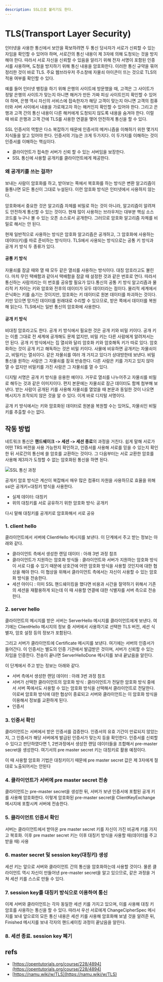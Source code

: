 ```yaml
---
description: SSL으로 불리기도 한다.
---
```


# TLS\(Transport Layer Security\)

인터넷을 사용한 통신에서 보안을 확보하려면 두 통신 당사자가 서로가 신뢰할 수 있는 자임을 확인할 수 있어야 하며, 서로간의 통신 내용이 제 3자에 의해 도청되는 것을 방지해야 한다. 따라서 서로 자신을 신뢰할 수 있음을 알리기 위해 전자 서명이 포함된 인증서를 사용하며, 도청을 방지하기 위해 통신 내용을 암호화한다. 이러한 통신 규약을 묶어 정리한 것이 바로 TLS. 주요 웹브라우저 주소창에 자물쇠 아이콘이 뜨는 것으로 TLS의 적용 여부를 확인할 수 있다.

예를 들어 인터넷 뱅킹을 하기 위해 은행의 사이트에 방문했을 때, 고객은 그 사이트가 정말 은행의 사이트가 맞는지 아니면 해커가 만든 가짜 피싱 사이트인지 확인할 수 있어야 하며, 은행 역시 자신의 서비스에 접속한자가 해당 고객이 맞는지 아니면 고객의 컴퓨터와 서버 사이에서 내용을 가로채고자 하는 해커인지 확인할 수 있어야 한다. 그리고 은행과 고객 간의 통신 내용이 다른 해커에게 도청되지 않도록 내용을 숨겨야 한다. 이럴 때 바로 은행과 고객 간에 TLS를 사용한 연결을 맺어 안전하게 통신을 할 수 있다.

SSL 인증서의 역할은 다소 복잡하기 때문에 인증서의 메커니즘을 이해하기 위한 몇가지 지식들을 알고 있어야 한다. 인증서의 기능은 크게 두가지다. 이 두가지를 이해하는 것이 인증서를 이해하는 핵심이다.

* 클라이언트가 접속한 서버가 신뢰 할 수 있는 서버임을 보장한다.
* SSL 통신에 사용할 공개키를 클라이언트에게 제공한다.

### 왜 공개키를 쓰는 걸까?

보내는 사람이 암호화를 하고, 받아보는 쪽에서 복호화를 하는 방식은 변환 알고리즘이 들통나면 모든 통신이 그대로 누설된다. 이런 암호화 방식은 인터넷에서 사용하지 않는다.

암호화에서 중요한 것은 알고리즘 자체를 비밀로 하는 것이 아니라, 알고리즘이 알려져도 안전하게 통신할 수 있는 것이다. 현재 많이 사용하는 브라우저는 대부분 핵심 소스 코드를 누구나 볼 수 있는 오픈 소스로서 공개한다. 그러므로 암호화 알고리즘 자체를 비밀로 해서는 안 된다.

현재 일반적으로 사용하는 방식은 암호화 알고리즘은 공개하고, 그 암호화에 사용하는 데이터\(키\)를 따로 준비하는 방식이다. TLS에서 사용되는 방식으로는 공통 키 방식과 공개 키 방식 두 종류가 있다.

#### 공통 키 방식

자물쇠를 잠글 때와 열 때 모두 같은 열쇠를 사용하는 방식이다. 대칭 암호라고도 불린다. 마치 무인 택배함과 같아서 택배함을 잠글 때 설정한 것과 같은 번호로 연다. 따라서 통신하는 사람끼리는 이 번호를 공유할 필요가 있다.통신의 공통 키 방식 알고리즘과 물리적 키 차이는 키와 암호와 전후의 데이터가 모두 데이터라는 점이다. 물리적 세계에서 은닉화는 키를 숨기는 것이지만, 암호화는 키 데이터로 원본 데이터를 파괴하는 것이다. 키만 있으면 망가진 데이터를 원래대로 수리할 수 있으므로, 받은 쪽에서 데이터를 복원해 읽는다. TLS에서는 일반 통신의 암호화에 사용한다.

#### 공개 키 방식

비대칭 암호라고도 한다. 공개 키 방식에서 필요한 것은 공개 키와 비밀 키이다. 공개 키는 이름 그대로 전 세계에 공개해도 문제 없지만, 비밀 키는 다른 사람에게 알려져서는 안 된다. 공개 키 방식에서는 집 열쇠와 달리 암호화 키와 암호해독 키가 따로 있다. 암호화하는 것이 공개 키고 해독하는 것은 비밀 키이다. 사물에 비유하면 공개키는 자물쇠이고, 비밀키는 열쇠이다. 같은 자물쇠를 여러 개 가지고 있다가 상대방한테 보낸다. 비밀 통신을 원하는 사람은 그 자물쇠를 잠궈 반송한다. 다른 사람은 키를 가지고 있지 않아 열 수 없지만 비밀키를 가진 사람은 그 자물쇠를 열 수 있다.

디지털 서명은 공개 키 방식을 응용한 예이다. 거꾸로 열쇠를 나누어주고 자물쇠를 비밀로 해두는 것과 같은 이미지이다. 편지 본문에는 자물쇠로 잠근 데이터도 함께 첨부해 보낸다. 받는 사람이 공개된 키를 사용해 자물쇠를 열었을 때 본문과 동일한 것이 나오면 메시지가 조작되지 않은 것을 알 수 있다. 이게 바로 디지털 서명이다.

공개 키 방식에서는 키와 암호화된 데이터로 원본을 복원할 수는 있어도, 자물쇠인 비밀 키를 추출할 수는 없다.

## 작동 방법

네트워크 통신은 **핸드쉐이크 -&gt; 세션 -&gt; 세션 종료**의 과정을 거친다. 쉽게 말해 서로가 어떤 TRS 버전을 사용 가능한지 확인하고, 인증서를 사용해 서로를 믿을 수 있는지 확인한 뒤 서로간의 통신에 쓸 암호를 교환하는 것이다. 그 다음부터는 서로 교환한 암호를 사용해 제3자가 도청할 수 없는 암호화된 통신을 하면 된다.

![SSL &#xD1B5;&#xC2E0; &#xACFC;&#xC815;](https://i.imgur.com/YIfy1wK.png)

공개키 암호 방식은 계산이 복잡해서 매우 많은 컴퓨터 자원을 사용하므로 효율을 위해 ssl은 공개키+대칭키 방식을 사용한다.

* 실제 데이터: 대칭키
* 위의 대칭키를 서로 공유하기 위한 암호화 방식: 공개키

다시 말해 대칭키를 공개키로 암호화해서 서로 공유

### 1. client hello

클라이언트에서 서버에 ClientHello 메시지를 보낸다. 이 단계에서 주고 받는 정보는 아래와 같다.

* 클라이언트 측에서 생성한 랜덤 데이터 : 아래 3번 과정 참조
* 클라이언트가 지원하는 암호화 방식들 : 클라이언트와 서버가 지원하는 암호화 방식이 서로 다를 수 있기 때문에 상호간에 어떤 암호화 방식을 사용할 것인지에 대한 협상을 해야 한다. 이 협상을 위해서 클라이언트 측에서는 자신이 사용할 수 있는 암호화 방식을 전송한다.
* 세션 아이디 : 이미 SSL 핸드쉐이킹을 했다면 비용과 시간을 절약하기 위해서 기존의 세션을 재활용하게 되는데 이 때 사용할 연결에 대한 식별자를 서버 측으로 전송한다.

### 2. server hello

클라이언트의 메시지를 받은 서버는 ServerHello 메시지를 클라이언트에게 보낸다. 여기에는 ClientHello 메시지의 정보 중 서버에서 사용하기로 선택한 TLS 버전, 세션 식별자, 암호 설정 등의 정보가 포함된다.

그리고 서버가 클라이언트에 Certificate 메시지를 보낸다. 여기에는 서버의 인증서가 들어간다. 이 인증서는 별도의 인증 기관에서 발급받은 것이며, 서버가 신뢰할 수 있는 자임을 인증한다. 전송이 끝나면 ServerHelloDone 메시지를 보내 끝났음을 알린다.

이 단계에서 주고 받는 정보는 아래와 같다.

* 서버 측에서 생성한 랜덤 데이터 : 아래 3번 과정 참조
* 서버가 선택한 클라이언트의 암호화 방식 : 클라이언트가 전달한 암호화 방식 중에서 서버 쪽에서도 사용할 수 있는 암호화 방식을 선택해서 클라이언트로 전달한다. 이로써 암호화 방식에 대한 협상이 종료되고 서버와 클라이언트는 이 암호화 방식을 이용해서 정보를 교환하게 된다.
* 인증서

### 3. 인증서 확인

클라이언트는 서버에서 받은 인증서를 검증한다. 인증서의 유효 기간이 만료되지 않았는지, 그 인증서가 해당 서버에게 발급된 인증서가 맞는지 등을 확인한다. 인증서를 신뢰할 수 있다고 판단하였다면 1, 2번과정에서 생성한 랜덤 데이터들을 조합해서 pre-master secret을 생성한다. 여기서의 pre master secret 키는 대칭키로 활용 예정이다.

이 때 사용할 암호화 기법은 대칭키이기 때문에 pre master secret 값은 제 3자에게 절대로 노출되어서는 안된다

### 4. 클라이언트가 서버에 pre master secret 전송

클라이언트는 pre-master secret을 생성한 뒤, 서버가 보낸 인증서에 포함된 공개 키를 사용해 암호화한다. 이렇게 암호화된 pre-master secret을 ClientKeyExchange 메시지에 포함시켜 서버에 전송한다.

### 5. 클라이언트 인증서 확인

서버는 클라이언트에서 받아온 pre master secret 키를 자신이 가진 비공캐 키를 가지고 복호화. 이후 pre master secret 키는 이후 대칭키 방식을 사용할 때\(데이터를 주고 받을 때\) 사용

### 6. master secret 및 session key\(대칭키\) 생성

세션 키는 앞으로 서버와 클라이언트 간의 통신을 암호화하는데 사용할 것이다. 물론 클라이언트 역시 자신이 만들어낸 pre-master secret을 알고 있으므로, 같은 과정을 거쳐 세션 키를 스스로 만들 수 있다.

### 7. session key를 대칭키 방식으로 이용하여 통신

이제 서버와 클라이언트는 각자 동일한 세션 키를 가지고 있으며, 이를 사용해 대칭 키 암호를 사용하는 통신을 할 수 있다. 따라서 우선 서로에게 ChangeCipherSpec 메시지를 보내 앞으로의 모든 통신 내용은 세션 키를 사용해 암호화해 보낼 것을 알려준 뒤, Finished 메시지를 보내 각자의 핸드셰이킹 과정이 끝났음을 알린다.

### 8. 세션 종료. session key 폐기

## refs

* [https://opentutorials.org/course/228/4894](https://opentutorials.org/course/228/4894)
* [https://namu.wiki/w/TLS](https://namu.wiki/w/TLS)

